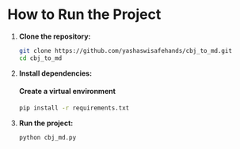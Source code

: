 # How to Run the Project

1. **Clone the repository:**
    ```sh
    git clone https://github.com/yashaswisafehands/cbj_to_md.git
    cd cbj_to_md
    ```

2. **Install dependencies:**
    #### Create a virtual environment
    ```sh
    pip install -r requirements.txt
    ```

3. **Run the project:**
    ```sh
    python cbj_md.py
    ```

